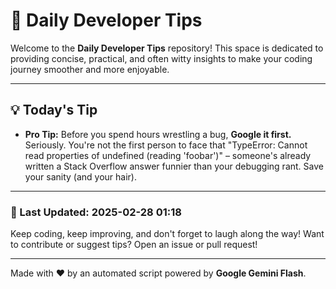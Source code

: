 
# 🌟 Daily Developer Tips

Welcome to the **Daily Developer Tips** repository! This space is dedicated to providing concise, practical, and often witty insights to make your coding journey smoother and more enjoyable.

---

## 💡 Today's Tip

- **Pro Tip:**  Before you spend hours wrestling a bug,  **Google it first.**  Seriously.  You're not the first person to face that "TypeError: Cannot read properties of undefined (reading 'foobar')" – someone's already written a Stack Overflow answer funnier than your debugging rant.  Save your sanity (and your hair).

---

### 📅 Last Updated: 2025-02-28 01:18

Keep coding, keep improving, and don't forget to laugh along the way! Want to contribute or suggest tips? Open an issue or pull request!

---

Made with ❤️ by an automated script powered by **Google Gemini Flash**.
